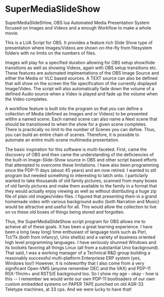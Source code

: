 # SuperMediaSlideShow
SuperMediaSlideSHow, OBS lua Automated Media Presentation System focused on Images and Videos and a enough Workflow to make a whole movie.

This is a LUA Script for OBS.  It provides a feature rich Slide Show type of presentation where Images/Videos are shown on-the-fly from filesystem folders with no limits on the numbers of files.

Images will play for a specified duration allowing for OBS setup show/hide transitions as well as showing Videos, again with OBS setup transitions etc.  These features are automated implmentations of the OBS Image Source and either the Media or VLC based sources.  A TEXT source can also be defined that will show on the screen the file specification of the currently displayed Image/Video.  The script will also automatically fade down the volume of a defined Audio source when a Video is played and fade up the volume when the Video completes.

A workflow feature is built into the program so that you can define a collection of Media (defined as Images and or Videos) to be presented witihn a named scene.  Each named scene can also name a Next scene that should be transitioned to when the show for a given scene completes.  There is practically no limit to the number of Scenes you can define.  Thus, you can build an entire chain of scenes.  Therefore, it is possible to automate an entire multi-scene multimedia presentation.

The basic inspiration for this software is multi-faceted.  First, came the discovery of OBS and then came the understanding of the deficiencies of the built-in Image-Slide-Show source in OBS and other script based efforts that attempted to overcome these limitations.  I have also been programming since the PDP-11 days (about 45 years) and am now retired.  I wanted to stil program but needed something to interesting to latch onto.  I particlarly wanted to take thousands of old family pictures, scanned from many boxes of old family pictures and make them available to the family in a format that they would actually enjoy viewing as well as without distributing a huge zip file of plain old images/video files.  I figured that presenting them in a grand homemade video with various background audio (both Narration and Music) would be attractive and useful for all.  This would allow the collection to live on vs these old boxes of things being stored and forgotten.

Thus, the SuperMediaSlideShow script program for OBS allows me to acheive all of these goals.  It has been a great learning experience.  I have been a long (way long) time enthusiast of language tools such as Perl, Tcl/Tk (both from infancy), Unix shell(s) and a variety of business oriented high level programming languages.  I have seriously shunned Windows and its toolsets favoring all things Linux (all from a substantial Unix background).  That said, I was a working manager of a Technical R&D group building a reasonably successful multi-platform Enterpriese ERP system (yes, Windows too!)  However, it is noteworthy that I also come from a very significant Open-VMS (anyone remember DEC and the VAX) and PDP-11 RSX-11m/m+ and RSTS/E background too.  So I show my age - okay - how is this -- I remember we would write our own PDP-11 bootloaders of our own custom embedded systems on PAPER TAPE punched on old ASR-33 Teletype machines, at 33 cps.  And we were lucky to have that!
